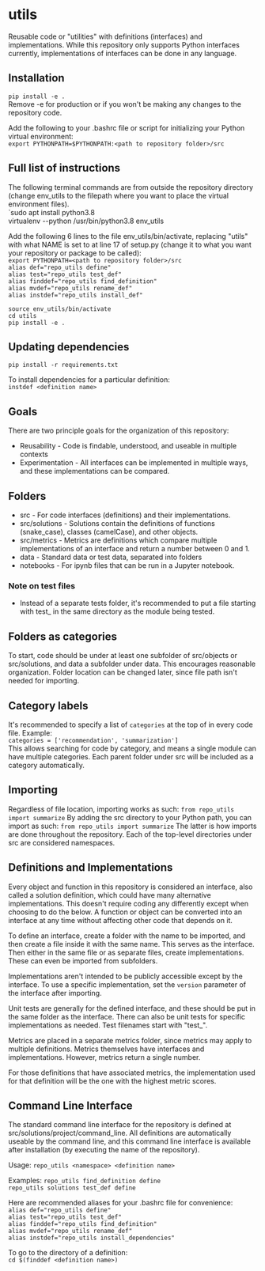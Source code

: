 # utils
Reusable code or "utilities" with definitions (interfaces) and implementations.
While this repository only supports Python interfaces currently, implementations of interfaces can be done in any language.

## Installation
`pip install -e .`  
Remove -e for production or if you won't be making any changes to the repository code.

Add the following to your .bashrc file or script for initializing your Python virtual environment:  
`export PYTHONPATH=$PYTHONPATH:<path to repository folder>/src`  

## Full list of instructions
The following terminal commands are from outside the repository directory (change env_utils to the filepath where you want to place the virtual environment files).  
`sudo apt install python3.8  
virtualenv --python /usr/bin/python3.8 env_utils

Add the following 6 lines to the file env_utils/bin/activate, replacing "utils" with what NAME is set to at line 17 of setup.py (change it to what you want your repository or package to be called):  
`export PYTHONPATH=<path to repository folder>/src`  
`alias def="repo_utils define"`  
`alias test="repo_utils test_def"`  
`alias finddef="repo_utils find_definition"`  
`alias mvdef="repo_utils rename_def"`  
`alias instdef="repo_utils install_def"`

`source env_utils/bin/activate`  
`cd utils`  
`pip install -e .`  

## Updating dependencies
`pip install -r requirements.txt`  

To install dependencies for a particular definition:  
`instdef <definition name>`  

## Goals
There are two principle goals for the organization of this repository:

- Reusability - Code is findable, understood, and useable in multiple contexts
- Experimentation - All interfaces can be implemented in multiple ways, and these implementations can be compared.

## Folders
- src - For code interfaces (definitions) and their implementations.
- src/solutions - Solutions contain the definitions of functions (snake_case), classes (camelCase), and other objects.
- src/metrics - Metrics are definitions which compare multiple implementations of an interface and return a number between 0 and 1.
- data - Standard data or test data, separated into folders
- notebooks - For ipynb files that can be run in a Jupyter notebook.

### Note on test files
- Instead of a separate tests folder, it's recommended to put a file starting with test_ in the same directory as the module being tested.

## Folders as categories
To start, code should be under at least one subfolder of src/objects or src/solutions, and data a subfolder under data. This encourages reasonable organization. Folder location can be changed later, since file path isn't needed for importing.

## Category labels
It's recommended to specify a list of `categories` at the top of in every code file. Example:  
`categories = ['recommendation', 'summarization']`  
This allows searching for code by category, and means a single module can have multiple categories. Each parent folder under src will be included as a category automatically.

## Importing
Regardless of file location, importing works as such:
`from repo_utils import summarize`
By adding the src directory to your Python path, you can import as such:
`from repo_utils import summarize`
The latter is how imports are done throughout the repository. Each of the top-level directories under src are considered namespaces.

## Definitions and Implementations
Every object and function in this repository is considered an interface, also called a solution definition, which could have many alternative implementations. This doesn't require coding any differently except when choosing to do the below. A function or object can be converted into an interface at any time without affecting other code that depends on it.

To define an interface, create a folder with the name to be imported, and then create a file inside it with the same name. This serves as the interface. Then either in the same file or as separate files, create implementations. These can even be imported from subfolders.

Implementations aren't intended to be publicly accessible except by the interface. To use a specific implementation, set the `version` parameter of the interface after importing.

Unit tests are generally for the defined interface, and these should be put in the same folder as the interface. There can also be unit tests for specific implementations as needed. Test filenames start with "test_".

Metrics are placed in a separate metrics folder, since metrics may apply to multiple definitions. Metrics themselves have interfaces and implementations. However, metrics return a single number.

For those definitions that have associated metrics, the implementation used for that definition will be the one with the highest metric scores.

## Command Line Interface
The standard command line interface for the repository is defined at src/solutions/project/command_line. All definitions are automatically useable by the command line, and this command line interface is available after installation (by executing the name of the repository).

Usage:
`repo_utils <namespace> <definition name>`  

Examples:
`repo_utils find_definition define`  
`repo_utils solutions test_def define`

Here are recommended aliases for your .bashrc file for convenience:  
`alias def="repo_utils define"`  
`alias test="repo_utils test_def"`  
`alias finddef="repo_utils find_definition"`  
`alias mvdef="repo_utils rename_def"`  
`alias instdef="repo_utils install_dependencies"`  

To go to the directory of a definition:  
`cd $(finddef <definition name>)`
